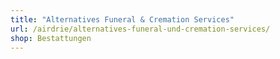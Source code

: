 ```yaml
---
title: "Alternatives Funeral & Cremation Services"
url: /airdrie/alternatives-funeral-und-cremation-services/
shop: Bestattungen
---
```

